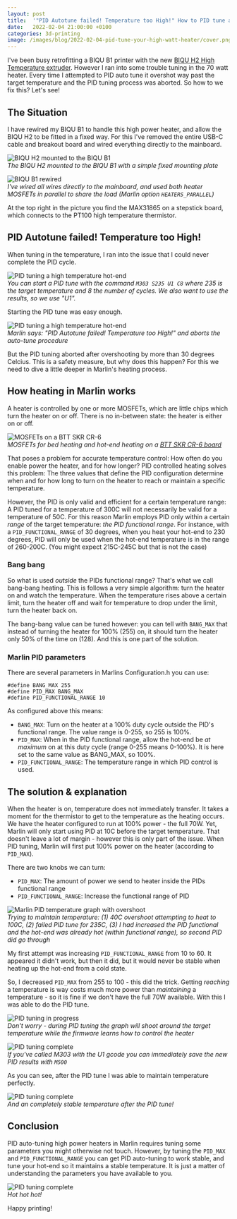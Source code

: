 ```yaml
---
layout: post
title:  '"PID Autotune failed! Temperature too High!" How to PID tune a high watt heater'
date:   2022-02-04 21:00:00 +0100
categories: 3d-printing
image: /images/blog/2022-02-04-pid-tune-your-high-watt-heater/cover.png
---
```


I've been busy retrofitting a BIQU B1 printer with the new [BIQU H2 High Temperature extruder](/blog/2022/01/13/biqu-h2-high-temperature-first-look). However I ran into some trouble tuning in the 70 watt heater. Every time I attempted to PID auto tune it overshot way past the target temperature and the PID tuning process was aborted. So how to we fix this? Let's see!

<style scoped>
  img + p, img + em {
    clear: both;
    display: block;
  }
</style>

## The Situation

I have rewired my BIQU B1 to handle this high power heater, and allow the BIQU H2 to be fitted in a fixed way. For this I've removed the entire USB-C cable and breakout board and wired everything directly to the mainboard. 

![BIQU H2 mounted to the BIQU B1](/images/blog/2022-02-04-pid-tune-your-high-watt-heater/BIQU-h2-mounted.jpg)
*The BIQU H2 mounted to the BIQU B1 with a simple fixed mounting plate*

![BIQU B1 rewired](/images/blog/2022-02-04-pid-tune-your-high-watt-heater/mainboard-wiring.jpg)
*I've wired all wires directly to the mainboard, and used both heater MOSFETs in parallel to share the load (Marlin option `HEATERS_PARALLEL`)*

At the top right in the picture you find the MAX31865 on a stepstick board, which connects to the PT100 high temperature thermistor. 

## PID Autotune failed! Temperature too High!

When tuning in the temperature, I ran into the issue that I could never complete the PID cycle. 

![PID tuning a high temperature hot-end](/images/blog/2022-02-04-pid-tune-your-high-watt-heater/PID-1.png)
*You can start a PID tune with the command `M303 S235 U1 C8` where 235 is the target temperature and 8 the number of cycles. We also want to use the results, so we use "U1".*

Starting the PID tune was easy enough.

![PID tuning a high temperature hot-end](/images/blog/2022-02-04-pid-tune-your-high-watt-heater/PID-2.png)
*Marlin says: "PID Autotune failed! Temperature too High!" and aborts the auto-tune procedure*

But the PID tuning aborted after overshooting by more than 30 degrees Celcius. This is a safety measure, but why does this happen? For this we need to dive a little deeper in Marlin's heating process.

## How heating in Marlin works

A heater is controlled by one or more MOSFETs, which are little chips which turn the heater on or off. There is no in-between state: the heater is either on or off. 

![MOSFETs on a BTT SKR CR-6](/images/blog/2022-02-04-pid-tune-your-high-watt-heater/mosfets.jpg)
*MOSFETs for bed heating and hot-end heating on a [BTT SKR CR-6 board](https://damsteen.nl/blog/2020/11/25/how-to-btt-skr-cr6-installation)*

That poses a problem for accurate temperature control: How often do you enable power the heater, and for how longer? PID controlled heating solves this problem: The three values that define the PID configuration determine when and for how long to turn on the heater to reach or maintain a specific temperature. 

However, the PID is only valid and efficient for a certain temperature range: A PID tuned for a temperature of 300C will not necessarily be valid for a temperature of 50C. For this reason Marlin employs PID only within a certain _range_ of the target temperature: _the PID functional range_. For instance, with a `PID_FUNCTIONAL_RANGE` of 30 degrees, when you heat your hot-end to 230 degrees, PID will only be used when the hot-end temperature is in the range of 260-200C. (You might expect 215C-245C but that is not the case)

### Bang bang

So what is used _outside_ the PIDs functional range? That's what we call bang-bang heating. This is follows a very simple algorithm: turn the heater on and watch the temperature. When the temperature rises above a certain limit, turn the heater off and wait for temperature to drop under the limit, turn the heater back on.

The bang-bang value can be tuned however: you can tell with `BANG_MAX` that instead of turning the heater for 100% (255) on, it should turn the heater only 50% of the time on (128). And this is one part of the solution.

### Marlin PID parameters

There are several parameters in Marlins Configuration.h you can use:

```cplusplus
#define BANG_MAX 255
#define PID_MAX BANG_MAX
#define PID_FUNCTIONAL_RANGE 10
```

As configured above this means:

- `BANG_MAX`: Turn on the heater at a 100% duty cycle outside the PID's functional range. The value range is 0-255, so 255 is 100%.
- `PID_MAX`: When in the PID functional range, allow the hot-end be *at maximum* on at this duty cycle (range 0-255 means 0-100%). It is here set to the same value as BANG_MAX, so 100%.
- `PID_FUNCTIONAL_RANGE`: The temperature range in which PID control is used.

## The solution & explanation

When the heater is on, temperature does not immediately transfer. It takes a moment for the thermistor to get to the temperature as the heating occurs. We have the heater configured to run at 100% power - the full 70W. Yet, Marlin will only start using PID at 10C before the target temperature. That doesn't leave a lot of margin - however this is only part of the issue. When PID tuning, Marlin will first put 100% power on the heater (according to `PID_MAX`). 

There are two knobs we can turn: 

- `PID_MAX`: The amount of power we send to heater inside the PIDs functional range
- `PID_FUNCTIONAL_RANGE`: Increase the functional range of PID

![Marlin PID temperature graph with overshoot](/images/blog/2022-02-04-pid-tune-your-high-watt-heater/Graph.png)
*Trying to maintain temperature: (1) 40C overshoot attempting to heat to 100C, (2) failed PID tune for 235C, (3) I had increased the PID functional and the hot-end was already hot (within functional range), so second PID did go through*

My first attempt was increasing `PID_FUNCTIONAL_RANGE` from 10 to 60. It appeared it didn't work, but then it did, but it would never be stable when heating up the hot-end from a cold state.

So, I decreased `PID_MAX` from 255 to 100 - this did the trick. Getting *reaching* a temperature is way costs much more power than *maintaining* a temperature - so it is fine if we don't have the full 70W available. With this I was able to do the PID tune.

![PID tuning in progress](/images/blog/2022-02-04-pid-tune-your-high-watt-heater/pid-graph.gif)
*Don't worry - during PID tuning the graph will shoot around the target temperature while the firmware learns how to control the heater*

![PID tuning complete](/images/blog/2022-02-04-pid-tune-your-high-watt-heater/PID-Complete.png)
*If you've called M303 with the U1 gcode you can immediately save the new PID results with `M500`*

As you can see, after the PID tune I was able to maintain temperature perfectly.

![PID tuning complete](/images/blog/2022-02-04-pid-tune-your-high-watt-heater/PID-complete-graph.png)
*And an completely stable temperature after the PID tune!*

## Conclusion

PID auto-tuning high power heaters in Marlin requires tuning some parameters you might otherwise not touch. However, by tuning the `PID_MAX` and `PID_FUNCTIONAL_RANGE` you can get PID auto-tuning to work stable, and tune your hot-end so it maintains a stable temperature. It is just a matter of understanding the parameters you have available to you.

![PID tuning complete](/images/blog/2022-02-04-pid-tune-your-high-watt-heater/hot-hot-hot.png)
*Hot hot hot!*

Happy printing!